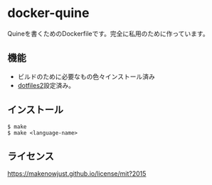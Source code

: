 # docker-quine

Quineを書くためのDockerfileです。完全に私用のために作っています。


## 機能

  - ビルドのために必要なもの色々インストール済み
  - [dotfiles2](https://github.com/MakeNowJust/dotfiles2)設定済み。


## インストール

```console
$ make
$ make <language-name>
```


## ライセンス

<https://makenowjust.github.io/license/mit?2015>
